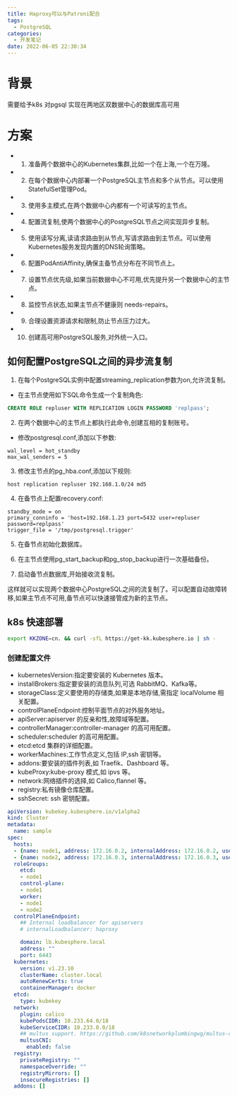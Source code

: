 ```yaml
---
title: Haproxy可以与Patroni配合
tags:
  - PostgreSQL
categories:
  - 开发笔记 
date: 2022-06-05 22:30:34
---
```

# 背景
 需要给予k8s 对pgsql 实现在两地区双数据中心的数据库高可用

# 方案
- 1. 准备两个数据中心的Kubernetes集群,比如一个在上海,一个在万隆。
- 2. 在每个数据中心内部署一个PostgreSQL主节点和多个从节点。可以使用StatefulSet管理Pod。
- 3. 使用多主模式,在两个数据中心内都有一个可读写的主节点。
- 4. 配置流复制,使两个数据中心的PostgreSQL节点之间实现异步复制。
- 5. 使用读写分离,读请求路由到从节点,写请求路由到主节点。可以使用Kubernetes服务发现内置的DNS轮询策略。
- 6. 配置PodAntiAffinity,确保主备节点分布在不同节点上。
- 7. 设置节点优先级,如果当前数据中心不可用,优先提升另一个数据中心的主节点。
- 8. 监控节点状态,如果主节点不健康则 needs-repairs。
- 9. 合理设置资源请求和限制,防止节点压力过大。
- 10. 创建高可用PostgreSQL服务,对外统一入口。

## 如何配置PostgreSQL之间的异步流复制

1. 在每个PostgreSQL实例中配置streaming_replication参数为on,允许流复制。

- 在主节点使用如下SQL命令生成一个复制角色:
```sql
CREATE ROLE repluser WITH REPLICATION LOGIN PASSWORD 'replpass';
```

2. 在两个数据中心的主节点上都执行此命令,创建互相的复制账号。

- 修改postgresql.conf,添加以下参数:
```
wal_level = hot_standby
max_wal_senders = 5
```

3. 修改主节点的pg_hba.conf,添加以下规则:

```
host replication repluser 192.168.1.0/24 md5
```

4. 在备节点上配置recovery.conf:

```
standby_mode = on
primary_conninfo = 'host=192.168.1.23 port=5432 user=repluser password=replpass'  
trigger_file = '/tmp/postgresql.trigger'
```

5. 在备节点初始化数据库。

6. 在主节点使用pg_start_backup和pg_stop_backup进行一次基础备份。

7. 启动备节点数据库,开始接收流复制。

这样就可以实现两个数据中心PostgreSQL之间的流复制了。可以配置自动故障转移,如果主节点不可用,备节点可以快速接管成为新的主节点。

## k8s 快速部署
```bash
export KKZONE=cn. && curl -sfL https://get-kk.kubesphere.io | sh -
```
### 创建配置文件
- kubernetesVersion:指定要安装的 Kubernetes 版本。
- installBrokers:指定要安装的消息队列,可选 RabbitMQ、Kafka等。
- storageClass:定义要使用的存储类,如果是本地存储,需指定 localVolume 相关配置。
- controlPlaneEndpoint:控制平面节点的对外服务地址。
- apiServer:apiserver 的反亲和性,故障域等配置。
- controllerManager:controller-manager 的高可用配置。
- scheduler:scheduler 的高可用配置。
- etcd:etcd 集群的详细配置。
- workerMachines:工作节点定义,包括 IP,ssh 密钥等。
- addons:要安装的插件列表,如 Traefik、Dashboard 等。
- kubeProxy:kube-proxy 模式,如 ipvs 等。
- network:网络插件的选择,如 Calico,flannel 等。
- registry:私有镜像仓库配置。
- sshSecret: ssh 密钥配置。
```yml
apiVersion: kubekey.kubesphere.io/v1alpha2
kind: Cluster
metadata:
  name: sample
spec:
  hosts:
  - {name: node1, address: 172.16.0.2, internalAddress: 172.16.0.2, user: ubuntu, password: "Qcloud@123"}
  - {name: node2, address: 172.16.0.3, internalAddress: 172.16.0.3, user: ubuntu, password: "Qcloud@123"}
  roleGroups:
    etcd:
    - node1
    control-plane: 
    - node1
    worker:
    - node1
    - node2
  controlPlaneEndpoint:
    ## Internal loadbalancer for apiservers 
    # internalLoadbalancer: haproxy

    domain: lb.kubesphere.local
    address: ""
    port: 6443
  kubernetes:
    version: v1.23.10
    clusterName: cluster.local
    autoRenewCerts: true
    containerManager: docker
  etcd:
    type: kubekey
  network:
    plugin: calico
    kubePodsCIDR: 10.233.64.0/18
    kubeServiceCIDR: 10.233.0.0/18
    ## multus support. https://github.com/k8snetworkplumbingwg/multus-cni
    multusCNI:
      enabled: false
  registry:
    privateRegistry: ""
    namespaceOverride: ""
    registryMirrors: []
    insecureRegistries: []
  addons: []
```